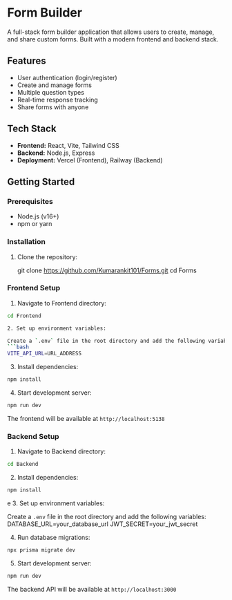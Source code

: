# Form Builder

A full-stack form builder application that allows users to create, manage, and share custom forms. Built with a modern frontend and backend stack.

## Features

- User authentication (login/register)
- Create and manage forms
- Multiple question types
- Real-time response tracking
- Share forms with anyone

## Tech Stack

- **Frontend:** React, Vite, Tailwind CSS
- **Backend:** Node.js, Express
- **Deployment:** Vercel (Frontend), Railway (Backend)

## Getting Started

### Prerequisites

- Node.js (v16+)
- npm or yarn

### Installation

1. Clone the repository:

   git clone https://github.com/Kumarankit101/Forms.git
   cd Forms

### Frontend Setup

1. Navigate to Frontend directory:

```bash
cd Frontend

2. Set up environment variables:

Create a `.env` file in the root directory and add the following variables:
```bash
VITE_API_URL=URL_ADDRESS

```

3. Install dependencies:

```bash
npm install
```

4. Start development server:

```bash
npm run dev
```

The frontend will be available at `http://localhost:5138`

### Backend Setup

1. Navigate to Backend directory:

```bash
cd Backend
```

2. Install dependencies:

```bash
npm install
```
e
3. Set up environment variables:

Create a `.env` file in the root directory and add the following variables:
DATABASE_URL=your_database_url
JWT_SECRET=your_jwt_secret

4. Run database migrations:

```bash
npx prisma migrate dev
```

5. Start development server:

```bash
npm run dev
```

The backend API will be available at `http://localhost:3000`
